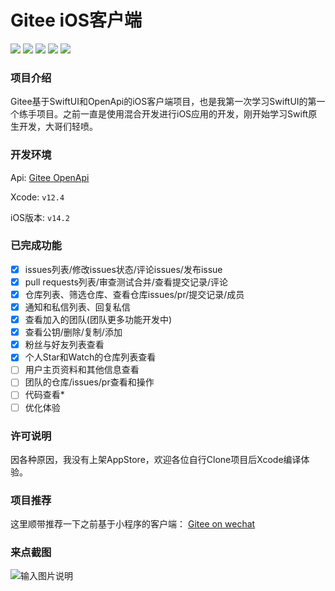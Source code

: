 # Gitee iOS客户端

<a href="https://gitee.com/gitee_ios/gitee_ios/stargazers" target="_blank"><img src="https://svg.hamm.cn/gitee.svg?type=star&user=gitee_ios&project=gitee_ios"/></a>
<a href="https://gitee.com/gitee_ios/gitee_ios/members" target="_blank"><img src="https://svg.hamm.cn/gitee.svg?type=fork&user=gitee_ios&project=gitee_ios"/></a>
<img src="https://svg.hamm.cn/badge.svg?key=iOS&value=14.2"/>
<img src="https://svg.hamm.cn/badge.svg?key=xcode&value=12.4"/>
<a href="https://gitee.com/api/v5/swagger" target="_blank"><img src="https://svg.hamm.cn/badge.svg?key=API&value=GiteeOpenApi"/></a>

### 项目介绍
Gitee基于SwiftUI和OpenApi的iOS客户端项目，也是我第一次学习SwiftUI的第一个练手项目。之前一直是使用混合开发进行iOS应用的开发，刚开始学习Swift原生开发，大哥们轻喷。

### 开发环境
Api: [Gitee OpenApi](https://gitee.com/api/v5/swagge)

Xcode: ```v12.4```

iOS版本: ```v14.2```

### 已完成功能

- [x] issues列表/修改issues状态/评论issues/发布issue
- [x] pull requests列表/审查测试合并/查看提交记录/评论
- [x] 仓库列表、筛选仓库、查看仓库issues/pr/提交记录/成员
- [x] 通知和私信列表、回复私信
- [x] 查看加入的团队(团队更多功能开发中)
- [x] 查看公钥/删除/复制/添加
- [x] 粉丝与好友列表查看
- [x] 个人Star和Watch的仓库列表查看
- [ ] 用户主页资料和其他信息查看
- [ ] 团队的仓库/issues/pr查看和操作
- [ ] 代码查看*
- [ ] 优化体验

### 许可说明

因各种原因，我没有上架AppStore，欢迎各位自行Clone项目后Xcode编译体验。

### 项目推荐

这里顺带推荐一下之前基于小程序的客户端： [Gitee on wechat](https://gitee.com/hamm/GiteeOnWechat) 

### 来点截图
![输入图片说明](https://images.gitee.com/uploads/images/2021/0506/093213_294571ea_145025.jpeg "IMG_3769.JPG")
